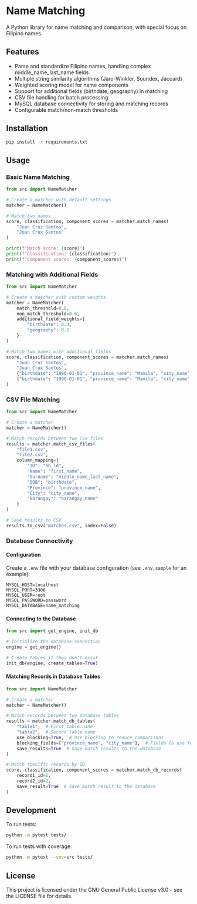 # Name Matching

A Python library for name matching and comparison, with special focus on Filipino names.

## Features

- Parse and standardize Filipino names, handling complex middle_name_last_name fields
- Multiple string similarity algorithms (Jaro-Winkler, Soundex, Jaccard)
- Weighted scoring model for name components
- Support for additional fields (birthdate, geography) in matching
- CSV file handling for batch processing
- MySQL database connectivity for storing and matching records
- Configurable match/non-match thresholds

## Installation

```bash
pip install -r requirements.txt
```

## Usage

### Basic Name Matching

```python
from src import NameMatcher

# Create a matcher with default settings
matcher = NameMatcher()

# Match two names
score, classification, component_scores = matcher.match_names(
    "Juan Cruz Santos",
    "Juan Crux Santos"
)

print(f"Match score: {score}")
print(f"Classification: {classification}")
print(f"Component scores: {component_scores}")
```

### Matching with Additional Fields

```python
from src import NameMatcher

# Create a matcher with custom weights
matcher = NameMatcher(
    match_threshold=0.8,
    non_match_threshold=0.6,
    additional_field_weights={
        "birthdate": 0.4,
        "geography": 0.2
    }
)

# Match two names with additional fields
score, classification, component_scores = matcher.match_names(
    "Juan Cruz Santos",
    "Juan Crux Santos",
    {"birthdate": "1990-01-01", "province_name": "Manila", "city_name": "Quezon City"},
    {"birthdate": "1990-01-01", "province_name": "Manila", "city_name": "Quezon City"}
)
```

### CSV File Matching

```python
from src import NameMatcher

# Create a matcher
matcher = NameMatcher()

# Match records between two CSV files
results = matcher.match_csv_files(
    "file1.csv",
    "file2.csv",
    column_mapping={
        "ID": "hh_id",
        "Name": "first_name",
        "Surname": "middle_name_last_name",
        "DOB": "birthdate",
        "Province": "province_name",
        "City": "city_name",
        "Barangay": "barangay_name"
    }
)

# Save results to CSV
results.to_csv("matches.csv", index=False)
```

### Database Connectivity

#### Configuration

Create a `.env` file with your database configuration (see `.env.sample` for an example):

```
MYSQL_HOST=localhost
MYSQL_PORT=3306
MYSQL_USER=root
MYSQL_PASSWORD=password
MYSQL_DATABASE=name_matching
```

#### Connecting to the Database

```python
from src import get_engine, init_db

# Initialize the database connection
engine = get_engine()

# Create tables if they don't exist
init_db(engine, create_tables=True)
```

#### Matching Records in Database Tables

```python
from src import NameMatcher

# Create a matcher
matcher = NameMatcher()

# Match records between two database tables
results = matcher.match_db_tables(
    "table1",  # First table name
    "table2",  # Second table name
    use_blocking=True,  # Use blocking to reduce comparisons
    blocking_fields=["province_name", "city_name"],  # Fields to use for blocking
    save_results=True  # Save match results to the database
)

# Match specific records by ID
score, classification, component_scores = matcher.match_db_records(
    record1_id=1,
    record2_id=2,
    save_result=True  # Save match result to the database
)
```

## Development

To run tests:

```bash
python -m pytest tests/
```

To run tests with coverage:

```bash
python -m pytest --cov=src tests/
```

## License

This project is licensed under the GNU General Public License v3.0 - see the LICENSE file for details.
